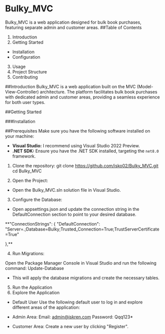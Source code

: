 # Bulky_MVC
Bulky_MVC is a web application designed for bulk book purchases, featuring separate admin and customer areas.
##Table of Contents
1. Introduction
2. Getting Started
- Installation
- Configuration
3. Usage
4. Project Structure
5. Contributing

  
##Introduction
Bulky_MVC is a web application built on the MVC (Model-View-Controller) architecture.
The platform facilitates bulk book purchases with dedicated admin and customer areas,
providing a seamless experience for both user types.


##Getting Started

###Installation

##Prerequisites
Make sure you have the following software installed on your machine:

- **Visual Studio:** I recommend using Visual Studio 2022 Preview.
- **.NET SDK:** Ensure you have the .NET SDK installed, targeting the `net8.0` framework.

1. Clone the repository:
git clone https://github.com/isko02/Bulky_MVC.git
cd Bulky_MVC

2. Open the Project:

- Open the Bulky_MVC.sln solution file in Visual Studio.

3. Configure the Database:

- Open appsettings.json and update the connection string in the DefaultConnection section to point to your desired database.

**"ConnectionStrings": {
    "DefaultConnection": "Server=.;Database=Bulky;Trusted_Connection=True;TrustServerCertificate=True"

  },**


4. Run Migrations:

Open the Package Manager Console in Visual Studio and run the following command:
Update-Database
- This will apply the database migrations and create the necessary tables.

5. Run the Application
6. Explore the Application

- Default User
Use the following default user to log in and explore different areas of the application:

- Admin Area:
Email: admin@iskren.com
Password: Qqq123*

- Customer Area:
Create a new user by clicking "Register".

